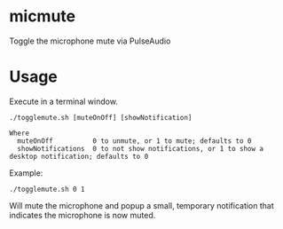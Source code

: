 # micmute
Toggle the microphone mute via PulseAudio

# Usage
Execute in a terminal window.
```
./togglemute.sh [muteOnOff] [showNotification]

Where
  muteOnOff          0 to unmute, or 1 to mute; defaults to 0
  showNotifications  0 to not show notifications, or 1 to show a desktop notification; defaults to 0
```

Example:
```
./togglemute.sh 0 1
```
Will mute the microphone and popup a small, temporary notification that indicates the microphone is now muted.

